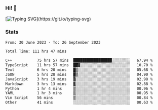 ### Hi!  👋

[![Typing SVG](https://readme-typing-svg.herokuapp.com?font=Fira+Code&pause=1000&width=435&lines=Hello!+I'm+Texiwustion.)](https://git.io/typing-svg)

### Stats

<!--START_SECTION:waka-->

```txt
From: 30 June 2023 - To: 26 September 2023

Total Time: 111 hrs 47 mins

C++           75 hrs 57 mins  █████████████████░░░░░░░░   67.94 %
TypeScript    11 hrs 57 mins  ██▓░░░░░░░░░░░░░░░░░░░░░░   10.70 %
Text          6 hrs 20 mins   █▒░░░░░░░░░░░░░░░░░░░░░░░   05.68 %
JSON          5 hrs 28 mins   █▒░░░░░░░░░░░░░░░░░░░░░░░   04.90 %
JavaScript    3 hrs 19 mins   ▓░░░░░░░░░░░░░░░░░░░░░░░░   02.98 %
Markdown      3 hrs 13 mins   ▓░░░░░░░░░░░░░░░░░░░░░░░░   02.88 %
Python        1 hr 4 mins     ▒░░░░░░░░░░░░░░░░░░░░░░░░   00.96 %
YAML          1 hr 3 mins     ▒░░░░░░░░░░░░░░░░░░░░░░░░   00.95 %
Vim Script    56 mins         ▒░░░░░░░░░░░░░░░░░░░░░░░░   00.84 %
Other         41 mins         ░░░░░░░░░░░░░░░░░░░░░░░░░   00.63 %
```

<!--END_SECTION:waka-->
